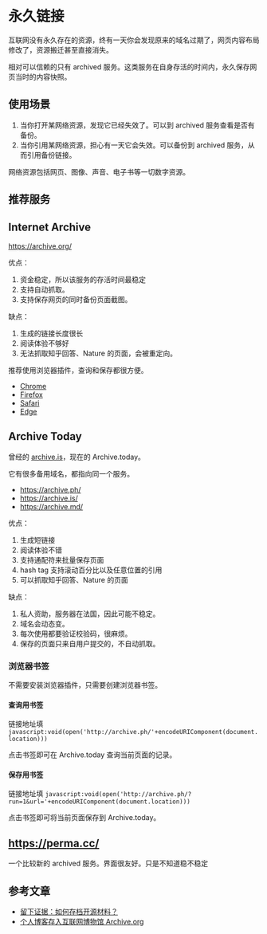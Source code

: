 # 永久链接

互联网没有永久存在的资源，终有一天你会发现原来的域名过期了，网页内容布局修改了，资源搬迁甚至直接消失。

相对可以信赖的只有 archived 服务。这类服务在自身存活的时间内，永久保存网页当时的内容快照。

## 使用场景

1. 当你打开某网络资源，发现它已经失效了。可以到 archived 服务查看是否有备份。
2. 当你引用某网络资源，担心有一天它会失效。可以备份到 archived 服务，从而引用备份链接。

网络资源包括网页、图像、声音、电子书等一切数字资源。

## 推荐服务

## Internet Archive

https://archive.org/

优点：

1. 资金稳定，所以该服务的存活时间最稳定
2. 支持自动抓取。
3. 支持保存网页的同时备份页面截图。

缺点：

1. 生成的链接长度很长
2. 阅读体验不够好
3. 无法抓取知乎回答、Nature 的页面，会被重定向。

推荐使用浏览器插件，查询和保存都很方便。

- [Chrome](https://chrome.google.com/webstore/detail/wayback-machine/fpnmgdkabkmnadcjpehmlllkndpkmiak)
- [Firefox](https://addons.mozilla.org/en-US/firefox/addon/wayback-machine_new/)
- [Safari](https://apps.apple.com/us/app/wayback-machine/id1472432422)
- [Edge](https://microsoftedge.microsoft.com/addons/detail/wayback-machine/kjmickeoogghaimmomagaghnogelpcpn)

## Archive Today

曾经的 [archive.is](https://www.wikiwand.com/zh/Archive.is)，现在的 Archive.today。

它有很多备用域名，都指向同一个服务。

- https://archive.ph/
- https://archive.is/
- https://archive.md/

优点：

1. 生成短链接
2. 阅读体验不错
3. 支持通配符来批量保存页面
4. hash tag 支持滚动百分比以及任意位置的引用
5. 可以抓取知乎回答、Nature 的页面

缺点：

1. 私人资助，服务器在法国，因此可能不稳定。
2. 域名会动态变。
3. 每次使用都要验证校验码，很麻烦。
4. 保存的页面只来自用户提交的，不自动抓取。

### 浏览器书签

不需要安装浏览器插件，只需要创建浏览器书签。

#### 查询用书签

链接地址填 `javascript:void(open('http://archive.ph/'+encodeURIComponent(document.location)))`

点击书签即可在 Archive.today 查询当前页面的记录。

#### 保存用书签

链接地址填 `javascript:void(open('http://archive.ph/?run=1&url='+encodeURIComponent(document.location)))`

点击书签即可将当前页面保存到 Archive.today。

## https://perma.cc/

一个比较新的 archived 服务。界面很友好。只是不知道稳不稳定

## 参考文章

- [留下证据：如何存档开源材料？](https://archive.ph/yuVm7)
- [个人博客存入互联网博物馆 Archive.org](https://archive.ph/9fgTy)
